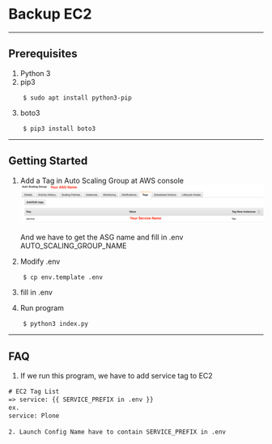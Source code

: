 # Backup EC2

---

## Prerequisites

1. Python 3
2. pip3

```shell
    $ sudo apt install python3-pip
```

3. boto3

```shell
    $ pip3 install boto3
```

---

## Getting Started

1. Add a Tag in Auto Scaling Group at AWS console
   ![](./readme.png)

   And we have to get the ASG name and fill in .env AUTO_SCALING_GROUP_NAME

2. Modify .env

```shell
    $ cp env.template .env
```

3. fill in .env

4. Run program

```shell
    $ python3 index.py
```

---

## FAQ

1. If we run this program, we have to add service tag to EC2

```
# EC2 Tag List
=> service: {{ SERVICE_PREFIX in .env }}
ex.
service: Plone

2. Launch Config Name have to contain SERVICE_PREFIX in .env
```
